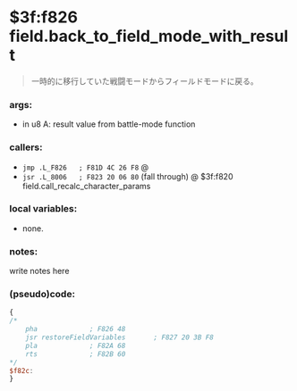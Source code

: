 ﻿
# $3f:f826 field.back_to_field_mode_with_result
> 一時的に移行していた戦闘モードからフィールドモードに戻る。

### args:
+	in u8 A: result value from battle-mode function

### callers:
+	`jmp .L_F826   ; F81D 4C 26 F8` @
+	`jsr .L_8006   ; F823 20 06 80` (fall through) @ $3f:f820 field.call_recalc_character_params

### local variables:
+	none.

### notes:
write notes here

### (pseudo)code:
```js
{
/*
    pha             ; F826 48
    jsr restoreFieldVariables       ; F827 20 3B F8
    pla             ; F82A 68
	rts             ; F82B 60
*/
$f82c:
}
```

